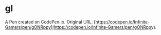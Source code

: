 # gI

A Pen created on CodePen.io. Original URL: [https://codepen.io/Infinite-Gamers/pen/gONRppy](https://codepen.io/Infinite-Gamers/pen/gONRppy).

